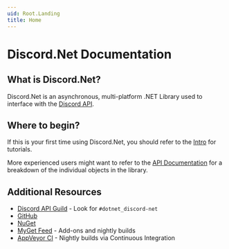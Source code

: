 ```yaml
---
uid: Root.Landing
title: Home
---
```


# Discord.Net Documentation

## What is Discord.Net?

Discord.Net is an asynchronous, multi-platform .NET Library used to
interface with the [Discord API](https://discordapp.com/).

## Where to begin?

If this is your first time using Discord.Net, you should refer to the
[Intro](xref:Guides.Introduction) for tutorials.

More experienced users might want to refer to the
[API Documentation](xref:API.Docs) for a breakdown of the individual
objects in the library.

## Additional Resources

- [Discord API Guild](https://discord.gg/discord-api) - Look for `#dotnet_discord-net`
- [GitHub](https://github.com/RogueException/Discord.Net/)
- [NuGet](https://www.nuget.org/packages/Discord.Net/)
- [MyGet Feed](https://www.myget.org/feed/Packages/discord-net) - Add-ons and nightly builds
- [AppVeyor CI](https://ci.appveyor.com/project/RogueException/discord-net) - Nightly builds via Continuous Integration